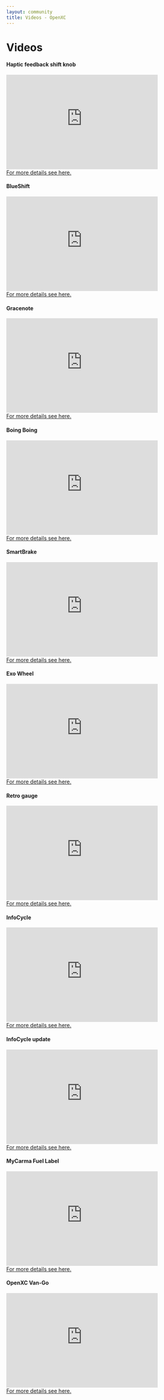```yaml
---
layout: community
title: Videos - OpenXC
---
```

<div class="page-header">
    <h1>Videos</h1>

<div1 class="embed-container">
<h4><strong>Haptic feedback shift knob</strong></h4>
  <iframe
      src="https://www.youtube.com/embed/_fwCEwYYhI4"
      width="400"
      height="250"
      frameborder="0"
      allowfullscreen="">
  </iframe>
  <br/>
  <a href="http://openxcplatform.com/projects/shift-knob.html">For more details see here.</a>
</div1>

<div2 class="embed-container">
<h4>BlueShift</h4>
  <iframe
      src="https://www.youtube.com/embed/lUmPiPhLRXw"
      width="400"
      height="250"
      frameborder="0"
      allowfullscreen="">
  </iframe>
  <br/>
  <a href="http://petemills.blogspot.com/2014/07/blueshift-openxc-led-tachometer.html">For more details see here.</a>
</div2>

<div3 class="embed-container">
<h4>Gracenote</h4>
  <iframe
      src="https://www.youtube.com/embed/TS0MQ5Hj91w"
      width="400"
      height="250"
      frameborder="0"
      allowfullscreen="">
  </iframe>
  <br/>
  <a href="https://gigaom.com/2013/02/19/how-gracenote-is-building-a-car-stereo-that-senses-your-driving-mood/">For more details see here.</a>
</div3>

<div4 class="embed-container">
<h4>Boing Boing</h4>
  <iframe
      src="https://www.youtube.com/embed/8c1p2CFujZU"
      width="400"
      height="250"
      frameborder="0"
      allowfullscreen="">
  </iframe>
  <br/>
  <a href="https://boingboing.net/2013/08/13/boing-boing-ingenuity-a-look.html">For more details see here.</a>
</div4>

<div5 class="embed-container">
<h4>SmartBrake</h4>
  <iframe
      src="https://www.youtube.com/embed/_B67DJegg4Y"
      width="400"
      height="250"
      frameborder="0"
      allowfullscreen="">
  </iframe>
  <br/>
  <a href="https://hackaday.com/2013/09/15/smart-brake-lights-and-more-with-openxc/ ">For more details see here.</a>
</div5>

<div6 class="embed-container">
<h4>Exo Wheel</h4>
  <iframe
      src="https://www.youtube.com/embed/BJGwqnfFIS4"
      width="400"
      height="250"
      frameborder="0"
      allowfullscreen="">
  </iframe>
  <br/>
  <a href="https://devpost.com/software/exo-wheel">For more details see here.</a>
</div6>

<div7 class="embed-container">
<h4>Retro gauge</h4>
  <iframe
      src="https://www.youtube.com/embed/QQStlSP8ppA"
      width="400"
      height="250"
      frameborder="0"
      allowfullscreen="">
  </iframe>
  <br/>
  <a href="http://openxcplatform.com/projects/retro-gauge.html">For more details see here.</a>
</div7>

<div8 class="embed-container">
<h4>InfoCycle</h4>
  <iframe
      src="https://www.youtube.com/embed/uGf0Abf-os4"
      width="400"
      height="250"
      frameborder="0"
      allowfullscreen="">
  </iframe>
  <br/>
  <a href="https://www.ford.ca/innovation/pedal-power/">For more details see here.</a>
</div8>

<div9 class="embed-container">
<h4>InfoCycle update</h4>
  <iframe
      src="https://www.youtube.com/embed/8ykUBaxc8Qw"
      width="400"
      height="250"
      frameborder="0"
      allowfullscreen="">
  </iframe>
  <br/>
  <a href="https://www.ford.ca/innovation/pedal-power/">For more details see here.</a>
</div9>

<div10 class="embed-container">
<h4>MyCarma Fuel Label</h4>
  <iframe
      src="https://www.youtube.com/embed/piANEHaaJEw"
      width="400"
      height="250"
      frameborder="0"
      allowfullscreen="">
  </iframe>
  <br/>
  <a href="https://ford.devpost.com/submissions/16647-mycarma-openxc-personal-fuel-economy-label">For more details see here.</a>
</div10>

<div11 class="embed-container">
<h4>OpenXC Van-Go</h4>
  <iframe
      src="https://www.youtube.com/embed/VZedQH9FHiw"
      width="400"
      height="250"
      frameborder="0"
      allowfullscreen="">
  </iframe>
  <br/>
  <a href="https://hackaday.com/2013/09/18/team-van-gogh-uses-openxc-to-create-art-from-your-drive/">For more details see here.</a>
</div11>
